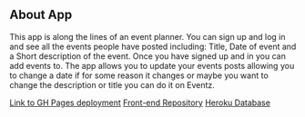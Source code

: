 ## About App
This app is along the lines of an event planner. You can sign up and log in and see all the events people have posted including: Title, Date of event and a Short description of the event. Once you have signed up and in you can add events to. The app allows you to update your events posts allowing you to change a date if for some reason it changes or maybe you want to change the description or title you can do it on Eventz.

[Link to GH Pages deployment](https://Bowers96.github.io/front-end-project2)
[Front-end Repository](https://github.com/Bowers96/front-end-project2)
[Heroku Database](https://cryptic-hollows-32556.herokuapp.com/posts)

